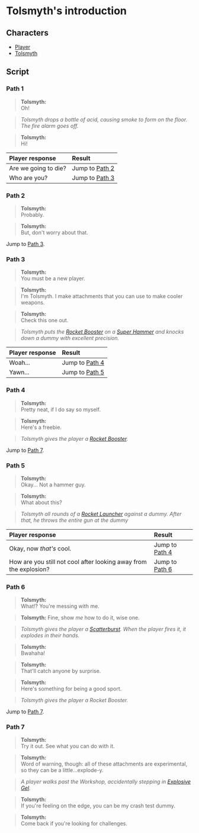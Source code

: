 # Tolsmyth's introduction
## Characters
* [Player](/characters/player.md)
* [Tolsmyth](/characters/tolsmyth.md)

## Script
### Path 1
> **Tolsmyth:**<br />
> Oh! 

> *Tolsmyth drops a bottle of acid, causing smoke to form on the floor. The fire alarm goes off.*

> **Tolsmyth:**<br />
> Hi!

<table>
  <thead>
    <tr>
      <th align="left">Player response</th>
      <th align="left">Result</th>
    </tr>
  </thead>
  <tbody>
    <tr>
      <td>Are we going to die?</td>
      <td>
        Jump to <a href="#path-2">Path 2</a>
      </td>
    </tr>
    <tr>
      <td>Who are you?</td>
      <td>
        Jump to <a href="#path-3">Path 3</a>
      </td>
    </tr>
  </tbody>
</table>

### Path 2
> **Tolsmyth:**<br />
> Probably.

> **Tolsmyth:**<br />
> But, don't worry about that.

Jump to [Path 3](#path-3).

### Path 3
> **Tolsmyth:**<br />
> You must be a new player.

> **Tolsmyth:**<br />
> I'm Tolsmyth. I make attachments that you can use to make cooler weapons.

> **Tolsmyth:**<br />
> Check this one out.

> *Tolsmyth puts the [Rocket Booster](/inventory/attachments/rocket-booster.md) on a [Super Hammer](/inventory/items/super-hammer.md) and knocks down a dummy with excellent precision.*

<table>
  <thead>
    <tr>
      <th align="left">Player response</th>
      <th align="left">Result</th>
    </tr>
  </thead>
  <tbody>
    <tr>
      <td>Woah...</td>
      <td>
        Jump to <a href="#path-4">Path 4</a>
      </td>
    </tr>
    <tr>
      <td>Yawn...</td>
      <td>
        Jump to <a href="#path-5">Path 5</a>
      </td>
    </tr>
  </tbody>
</table>

### Path 4
> **Tolsmyth:**<br />
> Pretty neat, if I do say so myself.

> **Tolsmyth:**<br />
> Here's a freebie.

> *Tolsmyth gives the player a [Rocket Booster](/inventory/attachments/rocket-booster.md).*

Jump to [Path 7](#path-7).

### Path 5
> **Tolsmyth:**<br />
> Okay... Not a hammer guy. 

> **Tolsmyth:**<br />
> What about this?

> *Tolsmyth all rounds of a [Rocket Launcher](/inventory/items/rocket-launcher.md) against a dummy. After that, he throws the entire gun at the dummy*

<table>
  <thead>
    <tr>
      <th align="left">Player response</th>
      <th align="left">Result</th>
    </tr>
  </thead>
  <tbody>
    <tr>
      <td>
        Okay, now <i>that's</i> cool.
      </td>
      <td>
        Jump to <a href="#path-4">Path 4</a>
      </td>
    </tr>
    <tr>
      <td>How are you still not cool after looking away from the explosion?</td>
      <td>
        Jump to <a href="#path-6">Path 6</a>
      </td>
    </tr>
  </tbody>
</table>

### Path 6
> **Tolsmyth:**<br />
> What!? You're messing with me.

> **Tolsmyth:**
> Fine, show *me* how to do it, wise one.

> *Tolsmyth gives the player a [Scatterburst](/inventory/items/scatterburst.md). When the player fires it, it explodes in their hands.*

> **Tolsmyth:**<br />
> Bwahaha! 

> **Tolsmyth:**<br />
> That'll catch anyone by surprise.

> **Tolsmyth:**<br />
> Here's something for being a good sport.

> *Tolsmyth gives the player a Rocket Booster.*

Jump to [Path 7](#path-7).

### Path 7
> **Tolsmyth:**<br />
> Try it out. See what you can do with it. 

> **Tolsmyth:**<br />
> Word of warning, though: all of these attachments are experimental, so they can be a little...explode-y. 

> *A player walks past the Workshop, accidentally stepping in [Explosive Gel](/inventory/attachments/explosive-gel.md).*

> **Tolsmyth:**<br />
> If you're feeling on the edge, you can be my crash test dummy. 

> **Tolsmyth:**<br />
> Come back if you're looking for challenges.